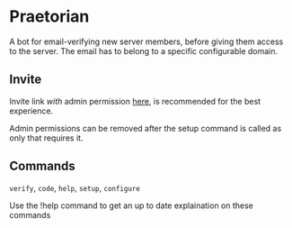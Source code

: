 # Praetorian
A bot for email-verifying new server members, before giving them access to the server. The email has to belong to a specific configurable domain.

## Invite
Invite link *with* admin permission [here](https://discord.com/api/oauth2/authorize?client_id=835201049701646336&permissions=8&scope=bot), is recommended for the best experience.

Admin permissions can be removed after the setup command is called as only that requires it.

## Commands
`verify`, `code`, `help`, `setup`, `configure`

Use the !help command to get an up to date explaination on these commands

